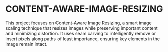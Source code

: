 # CONTENT-AWARE-IMAGE-RESIZING
This project focuses on Content-Aware Image Resizing, a smart image scaling technique that resizes images while preserving important content and minimizing distortion. It uses seam carving to intelligently remove or insert pixels along paths of least importance, ensuring key elements in the image remain intact.
